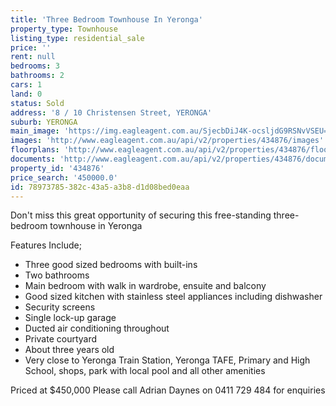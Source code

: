 ```yaml
---
title: 'Three Bedroom Townhouse In Yeronga'
property_type: Townhouse
listing_type: residential_sale
price: ''
rent: null
bedrooms: 3
bathrooms: 2
cars: 1
land: 0
status: Sold
address: '8 / 10 Christensen Street, YERONGA'
suburb: YERONGA
main_image: 'https://img.eagleagent.com.au/SjecbDiJ4K-ocsljdG9RSNvVSEU=/1280x854/smart/https://s3-us-west-2.amazonaws.com/eagleagent-orig/images/6818505/104633513-image-M.jpg'
images: 'http://www.eagleagent.com.au/api/v2/properties/434876/images'
floorplans: 'http://www.eagleagent.com.au/api/v2/properties/434876/floorplans'
documents: 'http://www.eagleagent.com.au/api/v2/properties/434876/documents'
property_id: '434876'
price_search: '450000.0'
id: 78973785-382c-43a5-a3b8-d1d08bed0eaa
---
```

Don't miss this great opportunity of securing this free-standing three-bedroom townhouse in Yeronga

Features Include;

- Three good sized bedrooms with built-ins
- Two bathrooms
- Main bedroom with walk in wardrobe, ensuite and balcony
- Good sized kitchen with stainless steel appliances including dishwasher
- Security screens
- Single lock-up garage
- Ducted air conditioning throughout
- Private courtyard
- About three years old
- Very close to Yeronga Train Station, Yeronga TAFE, Primary and High School, shops, park with local pool and all other amenities

Priced at $450,000
Please call Adrian Daynes on 0411 729 484 for enquiries